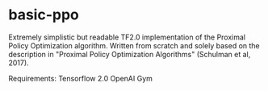 # basic-ppo
Extremely simplistic but readable TF2.0 implementation of the Proximal Policy Optimization algorithm. Written from scratch and solely based on the description in "Proximal Policy Optimization Algorithms" (Schulman et al, 2017).

Requirements:
Tensorflow 2.0
OpenAI Gym
